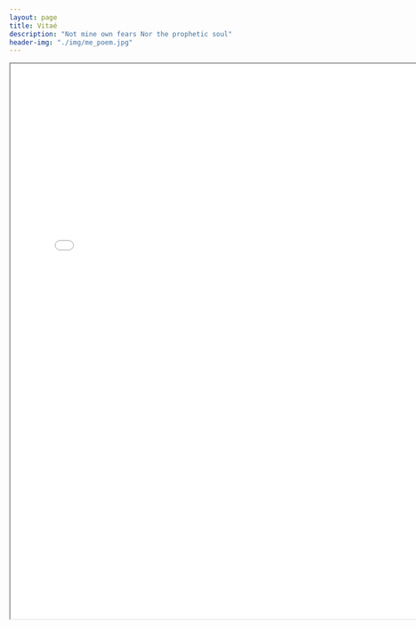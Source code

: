 ```yaml
---
layout: page
title: Vitaé
description: "Not mine own fears Nor the prophetic soul"
header-img: "./img/me_poem.jpg"
---
```


 <iframe src = "../Shan_2019.pdf" width="760" height="1000">
